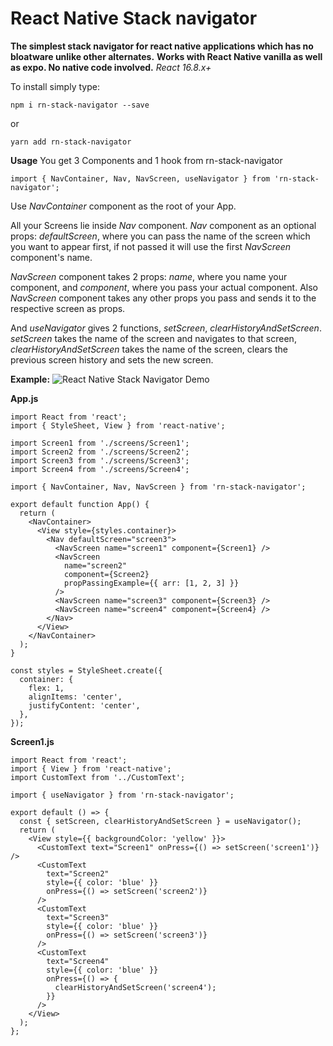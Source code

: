 # React Native Stack navigator

**The simplest stack navigator for react native applications which has no bloatware unlike other alternates.**
**Works with React Native vanilla as well as expo. No native code involved.**
_React 16.8.x+_

To install simply type:

```
npm i rn-stack-navigator --save
```

or

```
yarn add rn-stack-navigator
```

**Usage**
You get 3 Components and 1 hook from rn-stack-navigator

```
import { NavContainer, Nav, NavScreen, useNavigator } from 'rn-stack-navigator';
```

Use _NavContainer_ component as the root of your App.

All your Screens lie inside _Nav_ component.
_Nav_ component as an optional props: _defaultScreen_, where you can pass the name of the screen which you want to appear first, if not passed it will use the first _NavScreen_ component's name.

_NavScreen_ component takes 2 props: _name_, where you name your component, and _component_, where you pass your actual component.
Also _NavScreen_ component takes any other props you pass and sends it to the respective screen as props.

And _useNavigator_ gives 2 functions, _setScreen_, _clearHistoryAndSetScreen_.
_setScreen_ takes the name of the screen and navigates to that screen, _clearHistoryAndSetScreen_ takes the name of the screen, clears the previous screen history and sets the new screen.

**Example:**
![React Native Stack Navigator Demo](https://hostveryspeedy.onlineconverter.com/file/32e52b92c1e4b0189bd46df772b49d80cd/download)

**App.js**

```
import React from 'react';
import { StyleSheet, View } from 'react-native';

import Screen1 from './screens/Screen1';
import Screen2 from './screens/Screen2';
import Screen3 from './screens/Screen3';
import Screen4 from './screens/Screen4';

import { NavContainer, Nav, NavScreen } from 'rn-stack-navigator';

export default function App() {
  return (
    <NavContainer>
      <View style={styles.container}>
        <Nav defaultScreen="screen3">
          <NavScreen name="screen1" component={Screen1} />
          <NavScreen
            name="screen2"
            component={Screen2}
            propPassingExample={{ arr: [1, 2, 3] }}
          />
          <NavScreen name="screen3" component={Screen3} />
          <NavScreen name="screen4" component={Screen4} />
        </Nav>
      </View>
    </NavContainer>
  );
}

const styles = StyleSheet.create({
  container: {
    flex: 1,
    alignItems: 'center',
    justifyContent: 'center',
  },
});

```

**Screen1.js**

```
import React from 'react';
import { View } from 'react-native';
import CustomText from '../CustomText';

import { useNavigator } from 'rn-stack-navigator';

export default () => {
  const { setScreen, clearHistoryAndSetScreen } = useNavigator();
  return (
    <View style={{ backgroundColor: 'yellow' }}>
      <CustomText text="Screen1" onPress={() => setScreen('screen1')} />
      <CustomText
        text="Screen2"
        style={{ color: 'blue' }}
        onPress={() => setScreen('screen2')}
      />
      <CustomText
        text="Screen3"
        style={{ color: 'blue' }}
        onPress={() => setScreen('screen3')}
      />
      <CustomText
        text="Screen4"
        style={{ color: 'blue' }}
        onPress={() => {
          clearHistoryAndSetScreen('screen4');
        }}
      />
    </View>
  );
};
```
